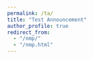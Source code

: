 ```yaml
---
permalink: /ta/
title: "Test Announcement"
author_profile: true
redirect_from: 
  - "/nmp/"
  - "/nmp.html"
---
```



